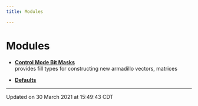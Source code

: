 ```yaml
---
title: Modules

---
```


# Modules







- **[Control Mode Bit Masks](/lds-ctrl-est/docs/api/modules/group__control__masks/)** <br>provides fill types for constructing new armadillo vectors, matrices 





- **[Defaults](/lds-ctrl-est/docs/api/modules/group__defaults/)** 





-------------------------------

Updated on 30 March 2021 at 15:49:43 CDT
